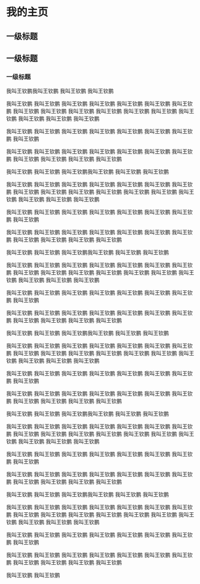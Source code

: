 
# 我的主页
## 一级标题

## 一级标题
### 一级标题
我叫王钦鹏我叫王钦鹏
我叫王钦鹏
我叫王钦鹏

我叫王钦鹏
我叫王钦鹏
我叫王钦鹏
我叫王钦鹏
我叫王钦鹏
我叫王钦鹏
我叫王钦鹏
我叫王钦鹏
我叫王钦鹏
我叫王钦鹏
我叫王钦鹏
我叫王钦鹏
我叫王钦鹏
我叫王钦鹏
我叫王钦鹏
我叫王钦鹏
我叫王钦鹏

我叫王钦鹏
我叫王钦鹏
我叫王钦鹏
我叫王钦鹏
我叫王钦鹏
我叫王钦鹏
我叫王钦鹏
我叫王钦鹏

我叫王钦鹏
我叫王钦鹏
我叫王钦鹏
我叫王钦鹏
我叫王钦鹏
我叫王钦鹏
我叫王钦鹏
我叫王钦鹏
我叫王钦鹏
我叫王钦鹏
我叫王钦鹏

我叫王钦鹏
我叫王钦鹏
我叫王钦鹏我叫王钦鹏
我叫王钦鹏
我叫王钦鹏

我叫王钦鹏
我叫王钦鹏
我叫王钦鹏
我叫王钦鹏
我叫王钦鹏
我叫王钦鹏
我叫王钦鹏
我叫王钦鹏
我叫王钦鹏
我叫王钦鹏
我叫王钦鹏
我叫王钦鹏
我叫王钦鹏
我叫王钦鹏
我叫王钦鹏
我叫王钦鹏
我叫王钦鹏

我叫王钦鹏
我叫王钦鹏
我叫王钦鹏
我叫王钦鹏
我叫王钦鹏
我叫王钦鹏
我叫王钦鹏
我叫王钦鹏

我叫王钦鹏
我叫王钦鹏
我叫王钦鹏
我叫王钦鹏
我叫王钦鹏
我叫王钦鹏
我叫王钦鹏
我叫王钦鹏
我叫王钦鹏
我叫王钦鹏
我叫王钦鹏

我叫王钦鹏
我叫王钦鹏
我叫王钦鹏我叫王钦鹏
我叫王钦鹏
我叫王钦鹏

我叫王钦鹏
我叫王钦鹏
我叫王钦鹏
我叫王钦鹏
我叫王钦鹏
我叫王钦鹏
我叫王钦鹏
我叫王钦鹏
我叫王钦鹏
我叫王钦鹏
我叫王钦鹏
我叫王钦鹏
我叫王钦鹏
我叫王钦鹏
我叫王钦鹏
我叫王钦鹏
我叫王钦鹏

我叫王钦鹏
我叫王钦鹏
我叫王钦鹏
我叫王钦鹏
我叫王钦鹏
我叫王钦鹏
我叫王钦鹏
我叫王钦鹏

我叫王钦鹏
我叫王钦鹏
我叫王钦鹏
我叫王钦鹏
我叫王钦鹏
我叫王钦鹏
我叫王钦鹏
我叫王钦鹏
我叫王钦鹏
我叫王钦鹏
我叫王钦鹏

我叫王钦鹏
我叫王钦鹏
我叫王钦鹏我叫王钦鹏
我叫王钦鹏
我叫王钦鹏

我叫王钦鹏
我叫王钦鹏
我叫王钦鹏
我叫王钦鹏
我叫王钦鹏
我叫王钦鹏
我叫王钦鹏
我叫王钦鹏
我叫王钦鹏
我叫王钦鹏
我叫王钦鹏
我叫王钦鹏
我叫王钦鹏
我叫王钦鹏
我叫王钦鹏
我叫王钦鹏
我叫王钦鹏

我叫王钦鹏
我叫王钦鹏
我叫王钦鹏
我叫王钦鹏
我叫王钦鹏
我叫王钦鹏
我叫王钦鹏
我叫王钦鹏

我叫王钦鹏
我叫王钦鹏
我叫王钦鹏
我叫王钦鹏
我叫王钦鹏
我叫王钦鹏
我叫王钦鹏
我叫王钦鹏
我叫王钦鹏
我叫王钦鹏
我叫王钦鹏

我叫王钦鹏
我叫王钦鹏
我叫王钦鹏我叫王钦鹏
我叫王钦鹏
我叫王钦鹏

我叫王钦鹏
我叫王钦鹏
我叫王钦鹏
我叫王钦鹏
我叫王钦鹏
我叫王钦鹏
我叫王钦鹏
我叫王钦鹏
我叫王钦鹏
我叫王钦鹏
我叫王钦鹏
我叫王钦鹏
我叫王钦鹏
我叫王钦鹏
我叫王钦鹏
我叫王钦鹏
我叫王钦鹏

我叫王钦鹏
我叫王钦鹏
我叫王钦鹏
我叫王钦鹏
我叫王钦鹏
我叫王钦鹏
我叫王钦鹏
我叫王钦鹏

我叫王钦鹏
我叫王钦鹏
我叫王钦鹏
我叫王钦鹏
我叫王钦鹏
我叫王钦鹏
我叫王钦鹏
我叫王钦鹏
我叫王钦鹏
我叫王钦鹏
我叫王钦鹏

我叫王钦鹏
我叫王钦鹏
我叫王钦鹏我叫王钦鹏
我叫王钦鹏
我叫王钦鹏

我叫王钦鹏
我叫王钦鹏
我叫王钦鹏
我叫王钦鹏
我叫王钦鹏
我叫王钦鹏
我叫王钦鹏
我叫王钦鹏
我叫王钦鹏
我叫王钦鹏
我叫王钦鹏
我叫王钦鹏
我叫王钦鹏
我叫王钦鹏
我叫王钦鹏
我叫王钦鹏
我叫王钦鹏

我叫王钦鹏
我叫王钦鹏
我叫王钦鹏
我叫王钦鹏
我叫王钦鹏
我叫王钦鹏
我叫王钦鹏
我叫王钦鹏

我叫王钦鹏
我叫王钦鹏
我叫王钦鹏
我叫王钦鹏
我叫王钦鹏
我叫王钦鹏
我叫王钦鹏
我叫王钦鹏
我叫王钦鹏
我叫王钦鹏
我叫王钦鹏

我叫王钦鹏
我叫王钦鹏